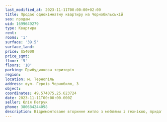 ```yaml
---
last_modified_at: 2023-11-11T00:00:00+02:00
title: Продаю однокімнатну квартиру на Чорнобильській
seo: продам
uid: 1699649279
type: Квартира
rent:
rooms: '1'
surface: '39.5'
surface_land:
price: $54000
price_sqmt:
floor: '5'
floors: '10'
parking: Прибудинкова територія
region:
location: м. Тернопіль
address: вул. Героїв Чорнобиля, 3
object:
coordinates: 49.574075,25.623724
date: 2023-11-11T00:00:00.000Z
seller: Юлія Петрук
phone: 380684244098
description: Відремонтоване вторинне житло з меблями і технікою, придатне для проживання
---
```


